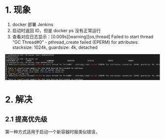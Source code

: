 # 1. 现象

1. docker 部署 Jenkins
2. 启动时返回 ID，但是 docker ps 没有正常运行
3. 查看对应日志显示：[0.009s][warning][os,thread] Failed to start thread "GC Thread#0" - pthread_create failed (EPERM) for attributes: stacksize: 1024k, guardsize: 4k, detached

![1703472543907](image/容器启动失败/1703472543907.png)


# 2. 解决

## 2.1 提高优先级

第一种方式适用于启动一个新容器时报类似错误，
